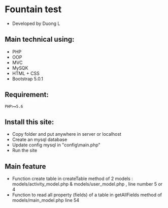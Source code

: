 # Fountain test
- Developed by Duong L


## Main technical using:
- PHP
- OOP
- MVC
- MySQK
- HTML + CSS
- Bootstrap 5.0.1


## Requirement:
	PHP>=5.6


## Install this site:
- Copy folder and put anywhere in server or localhost
- Create an mysql database 
- Update config mysql in "config\main.php"
- Run the site


## Main feature
- Function create table in createTable method of 2 models : models/activity_model.php & models/user_model.php , line number 5 or 4
- Function to read all property (fields) of a table in getAllFields method of models/main_model.php line 54
